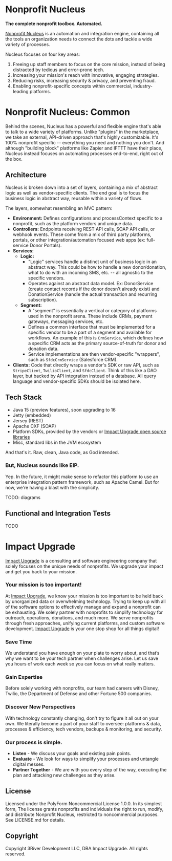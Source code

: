 # Nonprofit Nucleus

**The complete nonprofit toolbox. Automated.**

[Nonprofit Nucleus](https://www.impactupgrade.com/nonprofit-nucleus) is an automation and integration engine, containing all the tools an organization needs to connect the dots and tackle a wide variety of processes.

Nucleus focuses on four key areas:

1. Freeing up staff members to focus on the core mission, instead of being distracted by tedious and error-prone tech.
2. Increasing your mission's reach with innovative, engaging strategies.
3. Reducing risks, increasing security & privacy, and preventing fraud.
4. Enabling nonprofit-specific concepts within commercial, industry-leading platforms.

# Nonprofit Nucleus: Common

Behind the scenes, Nucleus has a powerful and flexible engine that's able to talk to a wide variety of platforms. Unlike "plugins" in the marketplace, we take an external, API-driven approach that's highly customizable. It's 100% nonprofit specific -- everything you need and nothing you don't. And although "building block" platforms like Zapier and IFTTT have their place, Nucleus instead focuses on automating processes end-to-end, right out of the box.

## Architecture

Nucleus is broken down into a set of layers, containing a mix of abstract logic as well as vendor-specific clients. The end goal is to focus the business logic in abstract way, reusable within a variety of flows.

The layers, somewhat resembling an MVC pattern:

- **Environment:** Defines configurations and processContext specific to a nonprofit, such as the platform vendors and unique data.
- **Controllers:** Endpoints receiving REST API calls, SOAP API calls, or webhook events. These come from a mix of third party platforms, portals, or other integration/automation focused web apps (ex: full-service Donor Portals).
- **Services:**
    - **Logic:**
        - "Logic" services handle a distinct unit of business logic in an abstract way. This could be how to handle a new donor/donation, what to do with an incoming SMS, etc. -- all agnostic to the specific vendors.
        - Operates against an abstract data model. Ex: DonorService (create contact records if the donor doesn't already exist) and DonationService (handle the actual transaction and recurring subscription).
    - **Segment:**
        - A "segment" is essentially a vertical or category of platforms used in the nonprofit arena. These include CRMs, payment gateways, messaging services, etc.
        - Defines a common interface that must be implemented for a specific vendor to be a part of a segment and available for workflows. An example of this is `CrmService`, which defines how a specific CRM acts as the primary source-of-truth for donor and donation data.
        - Service implementations are then vendor-specific "wrappers", such as `SfdcCrmService` (Salesforce CRM).
- **Clients:** Code that directly wraps a vendor's SDK or raw API, such as `StripeClient`, `TwilioClient`, and `SfdcClient`. Think of this like a DAO layer, but backed by API integration instead of a database. All query language and vendor-specific SDKs should be isolated here.

## Tech Stack

- Java 15 (preview features), soon upgrading to 16
- Jetty (embedded)
- Jersey (REST)
- Apache CXF (SOAP)
- Platform SDKs, provided by the vendors or [Impact Upgrade open source libraries](https://github.com/impactupgrade)
- Misc, standard libs in the JVM ecosystem

And that's it. Raw, clean, Java code, as God intended.

### But, Nucleus sounds like EIP.

Yep. In the future, it might make sense to refactor this platform to use an enterprise integration pattern framework, such as Apache Camel. But for now, we're having a blast with the simplicity.

TODO: diagrams

## Functional and Integration Tests

TODO

# Impact Upgrade

[Impact Upgrade](https://www.impactupgrade.com) is a consulting and software engineering company that solely focuses on the unique needs of nonprofits. We upgrade your impact and get you back to your mission.

### Your mission is too important!

At [Impact Upgrade](https://www.impactupgrade.com), we know your mission is too important to be held back by unorganized data or overwhelming technology.  Trying to keep up with all of the software options to effectively manage and expand a nonprofit can be exhausting.   We solely partner with nonprofits to simplify technology for outreach, operations, donations, and much more.  We serve nonprofits through fresh approaches, unifying current platforms, and custom software development.  [Impact Upgrade](https://www.impactupgrade.com) is your one stop shop for all things digital!

### Save Time

We understand you have enough on your plate to worry about, and that’s why we want to be your tech partner when challenges arise.  Let us save you hours of work each week so you can focus on what really matters.

### Gain Expertise

Before solely working with nonprofits, our team had careers with Disney, Twilio, the Department of Defense and other Fortune 500 companies.

### Discover New Perspectives

With technology constantly changing, don't try to figure it all out on your own. We literally become a part of your staff to oversee: platforms & data, processes & efficiency, tech vendors, backups & monitoring, and security.


### Our process is simple.

- **Listen** - We discuss your goals and existing pain points.
- **Evaluate** - We look for ways to simplify your processes and untangle digital messes.
- **Partner Together** - We are with you every step of the way, executing the plan and attacking new challenges as they arise.

## License

Licensed under the PolyForm Noncommercial License 1.0.0. In its simplest form, The license grants nonprofits and individuals the right to run, modify, and distribute Nonprofit Nucleus, restricted to noncommercial purposes. See LICENSE.md for details.

## Copyright

Copyright 3River Development LLC, DBA Impact Upgrade. All rights reserved.